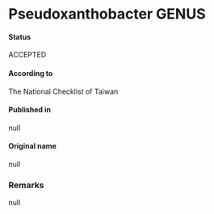 Pseudoxanthobacter GENUS
=======

#### Status
ACCEPTED

#### According to
The National Checklist of Taiwan

#### Published in
null

#### Original name
null

### Remarks
null